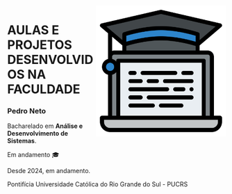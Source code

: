 <img src="Computer_science.svg" width="300" align="right">

# AULAS E PROJETOS DESENVOLVIDOS NA FACULDADE

### Pedro Neto

Bacharelado em **Análise e Desenvolvimento de Sistemas**.

Em andamento :mortar_board:

Desde 2024, em andamento.

Pontifícia Universidade Católica do Rio Grande do Sul - PUCRS

